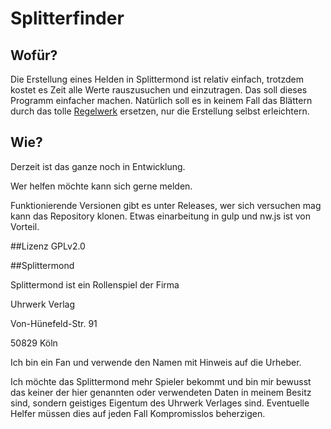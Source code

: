 # Splitterfinder

## Wofür?

Die Erstellung eines Helden in Splittermond ist relativ einfach, trotzdem kostet es Zeit alle Werte rauszusuchen und einzutragen. 
Das soll dieses Programm einfacher machen.
Natürlich soll es in keinem Fall das Blättern durch das tolle [Regelwerk](http://www.splittermond.de) ersetzen, nur die Erstellung selbst erleichtern. 

## Wie?

Derzeit ist das ganze noch in Entwicklung.

Wer helfen möchte kann sich gerne melden.

Funktionierende Versionen gibt es unter Releases, wer sich versuchen mag kann das Repository klonen.
Etwas einarbeitung in gulp und nw.js ist von Vorteil.

##Lizenz 
 GPLv2.0

##Splittermond

Splittermond ist ein Rollenspiel der Firma 

Uhrwerk Verlag

Von-Hünefeld-Str. 91

50829 Köln

Ich bin ein Fan und verwende den Namen mit Hinweis auf die Urheber.

Ich möchte das Splittermond mehr Spieler bekommt und bin mir bewusst das keiner der hier genannten oder verwendeten Daten in meinem Besitz sind, sondern geistiges Eigentum des Uhrwerk Verlages sind. 
Eventuelle Helfer müssen dies auf jeden Fall Kompromisslos beherzigen.


